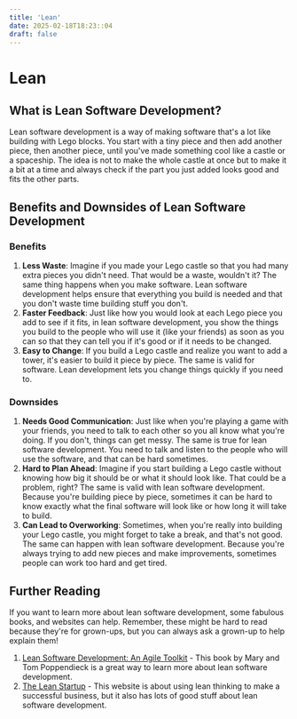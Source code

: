 ```yaml
---
title: 'Lean'
date: 2025-02-18T18:23::04
draft: false
---
```


# Lean

## What is Lean Software Development?

Lean software development is a way of making software that's a lot like building with Lego blocks. You start with a tiny piece and then add another piece, then another piece, until you've made something cool like a castle or a spaceship. The idea is not to make the whole castle at once but to make it a bit at a time and always check if the part you just added looks good and fits the other parts.

## Benefits and Downsides of Lean Software Development

### Benefits

1. **Less Waste**: Imagine if you made your Lego castle so that you had many extra pieces you didn't need. That would be a waste, wouldn't it? The same thing happens when you make software. Lean software development helps ensure that everything you build is needed and that you don't waste time building stuff you don't.
2. **Faster Feedback**: Just like how you would look at each Lego piece you add to see if it fits, in lean software development, you show the things you build to the people who will use it (like your friends) as soon as you can so that they can tell you if it's good or if it needs to be changed.
3. **Easy to Change**: If you build a Lego castle and realize you want to add a tower, it's easier to build it piece by piece. The same is valid for software. Lean development lets you change things quickly if you need to.

### Downsides

1. **Needs Good Communication**: Just like when you're playing a game with your friends, you need to talk to each other so you all know what you're doing. If you don't, things can get messy. The same is true for lean software development. You need to talk and listen to the people who will use the software, and that can be hard sometimes.
2. **Hard to Plan Ahead**: Imagine if you start building a Lego castle without knowing how big it should be or what it should look like. That could be a problem, right? The same is valid with lean software development. Because you're building piece by piece, sometimes it can be hard to know exactly what the final software will look like or how long it will take to build.
3. **Can Lead to Overworking**: Sometimes, when you're really into building your Lego castle, you might forget to take a break, and that's not good. The same can happen with lean software development. Because you're always trying to add new pieces and make improvements, sometimes people can work too hard and get tired.

## Further Reading

If you want to learn more about lean software development, some fabulous books, and websites can help. Remember, these might be hard to read because they're for grown-ups, but you can always ask a grown-up to help explain them!

1. [Lean Software Development: An Agile Toolkit](https://www.amazon.com/Lean-Software-Development-Agile-Toolkit/dp/0321150783) - This book by Mary and Tom Poppendieck is a great way to learn more about lean software development.
2. [The Lean Startup](http://theleanstartup.com/) - This website is about using lean thinking to make a successful business, but it also has lots of good stuff about lean software development.

